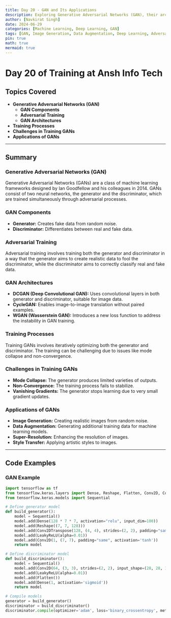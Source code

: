 ```yaml
---
title: Day 20 - GAN and Its Applications
description: Exploring Generative Adversarial Networks (GAN), their architectures, and applications. Includes discussions on GAN components, training processes, common challenges, and practical use cases in image generation, data augmentation, and more.
author: [Navkirat Singh]
date: 2024-06-29
categories: [Machine Learning, Deep Learning, GAN]
tags: [GAN, Image Generation, Data Augmentation, Deep Learning, Adversarial Training]
pin: true
math: true
mermaid: true
---
```


# Day 20 of Training at Ansh Info Tech

## Topics Covered

- **Generative Adversarial Networks (GAN)**
  - **GAN Components**
  - **Adversarial Training**
  - **GAN Architectures**
- **Training Processes**
- **Challenges in Training GANs**
- **Applications of GANs**

---

## Summary

### Generative Adversarial Networks (GAN)
Generative Adversarial Networks (GANs) are a class of machine learning frameworks designed by Ian Goodfellow and his colleagues in 2014. GANs consist of two neural networks, the generator and the discriminator, which are trained simultaneously through adversarial processes.

### GAN Components
- **Generator:** Creates fake data from random noise.
- **Discriminator:** Differentiates between real and fake data.

### Adversarial Training
Adversarial training involves training both the generator and discriminator in a way that the generator aims to create realistic data to fool the discriminator, while the discriminator aims to correctly classify real and fake data.

### GAN Architectures
- **DCGAN (Deep Convolutional GAN):** Uses convolutional layers in both generator and discriminator, suitable for image data.
- **CycleGAN:** Enables image-to-image translation without paired examples.
- **WGAN (Wasserstein GAN):** Introduces a new loss function to address the instability in GAN training.

### Training Processes
Training GANs involves iteratively optimizing both the generator and discriminator. The training can be challenging due to issues like mode collapse and non-convergence.

### Challenges in Training GANs
- **Mode Collapse:** The generator produces limited varieties of outputs.
- **Non-Convergence:** The training process fails to stabilize.
- **Vanishing Gradients:** The generator stops learning due to very small gradient updates.

### Applications of GANs
- **Image Generation:** Creating realistic images from random noise.
- **Data Augmentation:** Generating additional training data for machine learning models.
- **Super-Resolution:** Enhancing the resolution of images.
- **Style Transfer:** Applying artistic styles to images.

---

## Code Examples

### GAN Example
```python
import tensorflow as tf
from tensorflow.keras.layers import Dense, Reshape, Flatten, Conv2D, Conv2DTranspose, LeakyReLU
from tensorflow.keras.models import Sequential

# Define generator model
def build_generator():
    model = Sequential()
    model.add(Dense(128 * 7 * 7, activation="relu", input_dim=100))
    model.add(Reshape((7, 7, 128)))
    model.add(Conv2DTranspose(128, (4, 4), strides=(2, 2), padding="same"))
    model.add(LeakyReLU(alpha=0.01))
    model.add(Conv2D(1, (7, 7), padding="same", activation='tanh'))
    return model

# Define discriminator model
def build_discriminator():
    model = Sequential()
    model.add(Conv2D(64, (3, 3), strides=(2, 2), input_shape=(28, 28, 1), padding="same"))
    model.add(LeakyReLU(alpha=0.01))
    model.add(Flatten())
    model.add(Dense(1, activation='sigmoid'))
    return model

# Compile models
generator = build_generator()
discriminator = build_discriminator()
discriminator.compile(optimizer='adam', loss='binary_crossentropy', metrics=['accuracy'])
